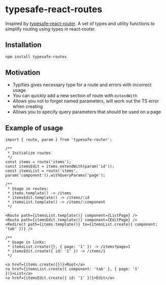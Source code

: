 # typesafe-react-routes

Inspired by [typesafe-react-router](https://github.com/AveroLLC/typesafe-react-router).
A set of types and utility functions to simplify routing using types in react-router.

## Installation

```bash
npm install typesafe-routes
```

## Motivation

- Typifies gives necessary type for a route and errors with incorrect usage
- You can quickly add a new section of route with `extendWith`
- Allows you not to forget named parameters, will work out the TS error when creating
- Allows you to specify query parameters that should be used on a page

## Example of usage

```tsx
import { route, param } from 'typesafe-router';

/**
 * Initialize routes
 */
const items = route('items');
const itemsEdit = items.extendWith(param('id'));
const itemsList = route('items', param('component')).withQueryParams('page');

/**
 * Usage in routes:
 * items.template() -> /items
 * itemsEdit.template() -> /items/:id
 * itemsList.template() -> /items/:component
 */

<Route path={itemsList.template()} component={ListPage} />
<Route path={itemsEdit.template()} component={EditPage} />
<Redirect path={items.template()} to={itemsList.create({ component: 'tab' })} />

/**
 * Usage in links:
 * itemsList.create({}, { page: '1' }) -> /items?page=1
 * itemsEdit.create({ id: '1' }) -> /items/1
 */

<a href={items.create({})}>Root</a>
<a href={itemsList.create({ component: 'tab' }, { page: '1' })}>List</a>
<a href={itemsEdit.create({ id: '1' })}>Edit</a>
```
